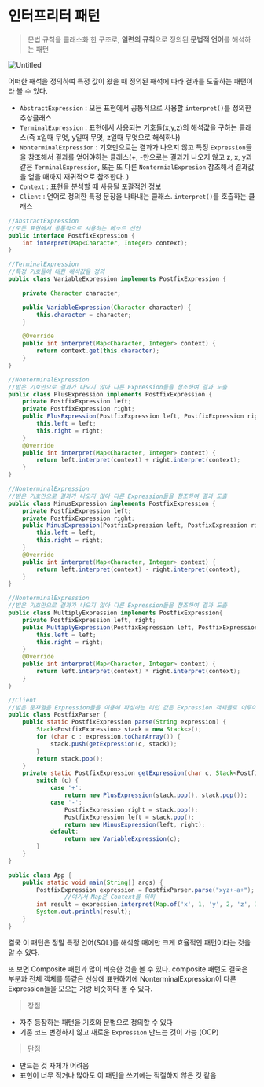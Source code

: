 # 인터프리터 패턴

> 문법 규칙을 클래스화 한 구조로, **일련의 규칙**으로 정의된 **문법적 언어**를 해석하는 패턴
>

![Untitled](https://user-images.githubusercontent.com/32676275/149166785-f682ffa3-44a1-447f-8ccc-d558d7d36750.png)

어떠한 해석을 정의하여 특정 값이 왔을 때 정의된 해석에 따라 결과를 도출하는 패턴이라 볼 수 있다.

- `AbstractExpression` : 모든 표현에서 공통적으로 사용할 `interpret()`를 정의한 추상클래스
- `TerminalExpression` : 표현에서 사용되는 기호들(x,y,z)의 해석값을 구하는 클래스(즉 x일때 무엇, y일때 무엇, z일때 무엇으로 해석하나)
- `NonterminalExpression` : 기호만으로는 결과가 나오지 않고 특정 `Expression`들을 참조해서 결과를 얻어야하는 클래스(+, -만으로는 결과가 나오지 않고 z, x, y과 같은 `TerminalExpression`, 또는 또 다른 `NontermialExpresion` 참조해서 결과값을 얻을 때까지 재귀적으로 참조한다. )
- `Context` : 표현을 분석할 때 사용될 포괄적인 정보
- `Client` : 언어로 정의한 특정 문장을 나타내는 클래스. `interpret()`를 호출하는 클래스

```java
//AbstractExpression
//모든 표현에서 공통적으로 사용하는 메소드 선언
public interface PostfixExpression {
    int interpret(Map<Character, Integer> context);
}

//TerminalExpression
//특정 기호들에 대한 해석값을 정의
public class VariableExpression implements PostfixExpression {

    private Character character;

    public VariableExpression(Character character) {
        this.character = character;
    }

    @Override
    public int interpret(Map<Character, Integer> context) {
        return context.get(this.character);
    }
}

//NonterminalExpression
//받은 기호만으로 결과가 나오지 않아 다른 Expression들을 참조하여 결과 도출
public class PlusExpression implements PostfixExpression {
    private PostfixExpression left;
    private PostfixExpression right;
    public PlusExpression(PostfixExpression left, PostfixExpression right) {
        this.left = left;
        this.right = right;
    }
    @Override
    public int interpret(Map<Character, Integer> context) {
        return left.interpret(context) + right.interpret(context);
    }
}

//NonterminalExpression
//받은 기호만으로 결과가 나오지 않아 다른 Expression들을 참조하여 결과 도출
public class MinusExpression implements PostfixExpression {
    private PostfixExpression left;
    private PostfixExpression right;
    public MinusExpression(PostfixExpression left, PostfixExpression right) {
        this.left = left;
        this.right = right;
    }
    @Override
    public int interpret(Map<Character, Integer> context) {
        return left.interpret(context) - right.interpret(context);
    }
}

//NonterminalExpression
//받은 기호만으로 결과가 나오지 않아 다른 Expression들을 참조하여 결과 도출
public class MultiplyExpression implements PostfixExpression{
    private PostfixExpression left, right;
    public MultiplyExpression(PostfixExpression left, PostfixExpression right) {
        this.left = left;
        this.right = right;
    }
    @Override
    public int interpret(Map<Character, Integer> context) {
        return left.interpret(context) * right.interpret(context);
    }
}

//Client
//받은 문자열을 Expression들을 이용해 파싱하는 리턴 값은 Expression 객체들로 이루어진 Expression을 반환
public class PostfixParser {
    public static PostfixExpression parse(String expression) {
        Stack<PostfixExpression> stack = new Stack<>();
        for (char c : expression.toCharArray()) {
            stack.push(getExpression(c, stack));
        }
        return stack.pop();
    }
    private static PostfixExpression getExpression(char c, Stack<PostfixExpression> stack) {
        switch (c) {
            case '+':
                return new PlusExpression(stack.pop(), stack.pop());
            case '-':
                PostfixExpression right = stack.pop();
                PostfixExpression left = stack.pop();
                return new MinusExpression(left, right);
            default:
                return new VariableExpression(c);
        }
    }
}

public class App {
    public static void main(String[] args) {
        PostfixExpression expression = PostfixParser.parse("xyz+-a+");
				//여기서 Map은 Context를 의미
        int result = expression.interpret(Map.of('x', 1, 'y', 2, 'z', 3, 'a', 4));
        System.out.println(result);
    }
}
```

결국 이 패턴은 정말 특정 언어(SQL)를 해석할 때에만 크게 효율적인 패턴이라는 것을 알 수 있다.

또 보면 Composite 패턴과 많이 비슷한 것을 볼 수 있다. composite 패턴도 결국은 부분과 전체 객체를 똑같은 선상에 표현하기에 NonterminalExpression이 다른 Expression들을 모으는 거랑 비슷하다 볼 수 있다.

> 장점
>
- 자주 등장하는 패턴을 기호와 문법으로 정의할 수 있다
- 기존 코드 변경하지 않고 새로운 `Expression` 만드는 것이 가능 (OCP)

> 단점
>
- 만드는 것 자체가 어려움
- 표현이 너무 적거나 많아도 이 패턴을 쓰기에는 적절하지 않은 것 같음